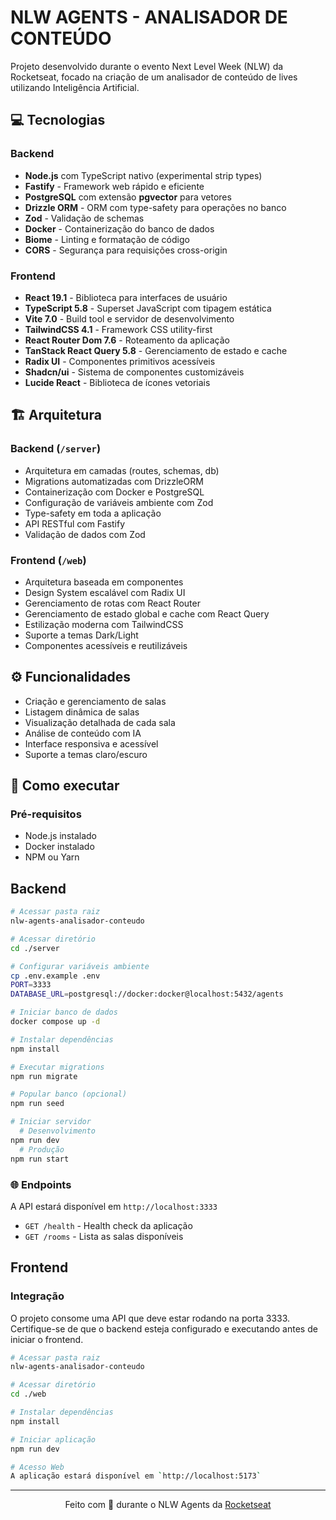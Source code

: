 # NLW AGENTS - ANALISADOR DE CONTEÚDO

Projeto desenvolvido durante o evento Next Level Week (NLW) da Rocketseat, focado na criação de um analisador de conteúdo de lives utilizando Inteligência Artificial.

## 💻 Tecnologias

### Backend
- **Node.js** com TypeScript nativo (experimental strip types)
- **Fastify** - Framework web rápido e eficiente 
- **PostgreSQL** com extensão **pgvector** para vetores
- **Drizzle ORM** - ORM com type-safety para operações no banco
- **Zod** - Validação de schemas
- **Docker** - Containerização do banco de dados
- **Biome** - Linting e formatação de código
- **CORS** - Segurança para requisições cross-origin

### Frontend
- **React 19.1** - Biblioteca para interfaces de usuário
- **TypeScript 5.8** - Superset JavaScript com tipagem estática
- **Vite 7.0** - Build tool e servidor de desenvolvimento
- **TailwindCSS 4.1** - Framework CSS utility-first
- **React Router Dom 7.6** - Roteamento da aplicação
- **TanStack React Query 5.8** - Gerenciamento de estado e cache
- **Radix UI** - Componentes primitivos acessíveis
- **Shadcn/ui** - Sistema de componentes customizáveis
- **Lucide React** - Biblioteca de ícones vetoriais

## 🏗️ Arquitetura

### Backend (`/server`)
- Arquitetura em camadas (routes, schemas, db)
- Migrations automatizadas com DrizzleORM
- Containerização com Docker e PostgreSQL
- Configuração de variáveis ambiente com Zod
- Type-safety em toda a aplicação
- API RESTful com Fastify
- Validação de dados com Zod

### Frontend (`/web`)
- Arquitetura baseada em componentes
- Design System escalável com Radix UI
- Gerenciamento de rotas com React Router
- Gerenciamento de estado global e cache com React Query
- Estilização moderna com TailwindCSS
- Suporte a temas Dark/Light
- Componentes acessíveis e reutilizáveis

## ⚙️ Funcionalidades
- Criação e gerenciamento de salas
- Listagem dinâmica de salas
- Visualização detalhada de cada sala
- Análise de conteúdo com IA
- Interface responsiva e acessível
- Suporte a temas claro/escuro

## 🚀 Como executar

### Pré-requisitos
- Node.js instalado
- Docker instalado
- NPM ou Yarn

## Backend
```bash
# Acessar pasta raiz
nlw-agents-analisador-conteudo

# Acessar diretório
cd ./server

# Configurar variáveis ambiente
cp .env.example .env
PORT=3333
DATABASE_URL=postgresql://docker:docker@localhost:5432/agents

# Iniciar banco de dados
docker compose up -d

# Instalar dependências
npm install

# Executar migrations
npm run migrate

# Popular banco (opcional)
npm run seed

# Iniciar servidor
  # Desenvolvimento
npm run dev
  # Produção
npm run start
```

### 🌐 Endpoints
A API estará disponível em `http://localhost:3333`

- `GET /health` - Health check da aplicação
- `GET /rooms` - Lista as salas disponíveis

## Frontend
### Integração
O projeto consome uma API que deve estar rodando na porta 3333. Certifique-se de que o backend esteja configurado e executando antes de iniciar o frontend.

```bash
# Acessar pasta raiz
nlw-agents-analisador-conteudo

# Acessar diretório
cd ./web

# Instalar dependências 
npm install

# Iniciar aplicação
npm run dev

# Acesso Web
A aplicação estará disponível em `http://localhost:5173`
```

---

<div align="center">
  Feito com 💜 durante o NLW Agents da <a target="_blank" href="https://rocketseat.com.br">Rocketseat</a>
</div>